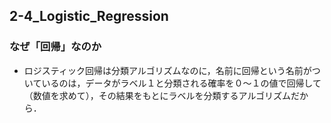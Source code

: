 ## 2-4_Logistic_Regression

### なぜ「回帰」なのか
- ロジスティック回帰は分類アルゴリズムなのに，名前に回帰という名前がついているのは，データがラベル１と分類される確率を０〜１の値で回帰して（数値を求めて），その結果をもとにラベルを分類するアルゴリズムだから．